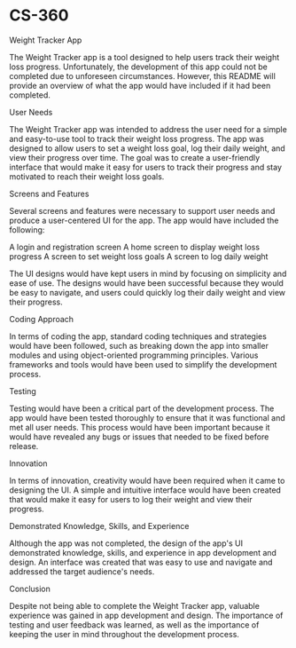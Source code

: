 # CS-360

Weight Tracker App

The Weight Tracker app is a tool designed to help users track their weight loss progress. Unfortunately, the development of this app could not be completed due to unforeseen circumstances. However, this README will provide an overview of what the app would have included if it had been completed.

User Needs

The Weight Tracker app was intended to address the user need for a simple and easy-to-use tool to track their weight loss progress. The app was designed to allow users to set a weight loss goal, log their daily weight, and view their progress over time. The goal was to create a user-friendly interface that would make it easy for users to track their progress and stay motivated to reach their weight loss goals.

Screens and Features

Several screens and features were necessary to support user needs and produce a user-centered UI for the app. The app would have included the following:

A login and registration screen
A home screen to display weight loss progress
A screen to set weight loss goals
A screen to log daily weight

The UI designs would have kept users in mind by focusing on simplicity and ease of use. The designs would have been successful because they would be easy to navigate, and users could quickly log their daily weight and view their progress.

Coding Approach

In terms of coding the app, standard coding techniques and strategies would have been followed, such as breaking down the app into smaller modules and using object-oriented programming principles. Various frameworks and tools would have been used to simplify the development process.

Testing

Testing would have been a critical part of the development process. The app would have been tested thoroughly to ensure that it was functional and met all user needs. This process would have been important because it would have revealed any bugs or issues that needed to be fixed before release.

Innovation

In terms of innovation, creativity would have been required when it came to designing the UI. A simple and intuitive interface would have been created that would make it easy for users to log their weight and view their progress.

Demonstrated Knowledge, Skills, and Experience

Although the app was not completed, the design of the app's UI demonstrated knowledge, skills, and experience in app development and design. An interface was created that was easy to use and navigate and addressed the target audience's needs.

Conclusion

Despite not being able to complete the Weight Tracker app, valuable experience was gained in app development and design. The importance of testing and user feedback was learned, as well as the importance of keeping the user in mind throughout the development process.
